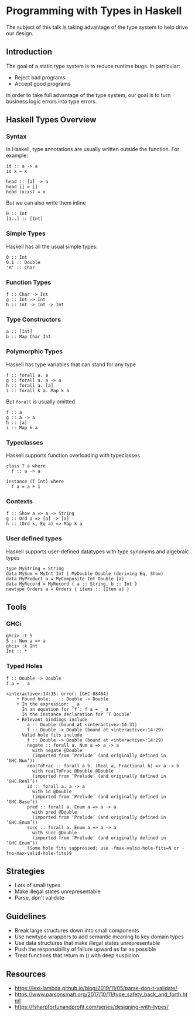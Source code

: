 # Programming with Types in Haskell

The subject of this talk is taking advantage of the type system to help drive our design.

## Introduction

The goal of a static type system is to reduce runtime bugs. In particular:

 * Reject bad programs
 * Accept good programs

In order to take full advantage of the type system, our goal is to turn business logic
errors into type errors.

## Haskell Types Overview

### Syntax

In Haskell, type annotations are usually written outside the function. For example:

    id :: a -> a
    id x = x

    head :: [a] -> a
    head [] = []
    head (x:xs) = x

But we can also write them inline

    0 :: Int
    [1..] :: [Int]

### Simple Types

Haskell has all the usual simple types:

    0 :: Int
    0.1 :: Double
    'H' :: Char

### Function Types

    f :: Char -> Int
    g :: Int -> Int
    h :: Int -> Int -> Int

### Type Constructors

    a :: [Int]
    b :: Map Char Int

### Polymorphic Types

Haskell has type variables that can stand for any type

    f :: forall a. a
    g :: forall a. a -> a
    h :: forall a. [a]
    i :: forall k a. Map k a

But `forall` is usually omitted

    f :: a
    g :: a -> a
    h :: [a]
    i :: Map k a

### Typeclasses

Haskell supports function overloading with typeclasses

    class T a where
      f :: a -> a

    instance (T Int) where
      f a = a + 1

### Contexts

    f :: Show a => a -> String
    g :: Ord a => [a] -> [a]
    h :: (Ord k, Eq a) => Map k a

### User defined types

Haskell supports user-defined datatypes with type synonyms and algebraic types

    type MyString = String
    data MySum = MyInt Int | MyDouble Double (deriving Eq, Show)
    data MyProduct a = MyComposite Int Double [a]
    data MyRecord = MyRecord { a :: String, b :: Int }
    newtype Orders a = Orders { items :: [Item a] }

## Tools

### GHCi

    ghci> :t 5
    5 :: Num a => a
    ghci> :k Int
    Int :: *

### Typed Holes

    f :: Double -> Double
    f a = _ a

    <interactive>:14:35: error: [GHC-88464]
        • Found hole: _ :: Double -> Double
        • In the expression: _ a
          In an equation for ‘f’: f a = _ a
          In the instance declaration for ‘T Double’
        • Relevant bindings include
            a :: Double (bound at <interactive>:14:31)
            f :: Double -> Double (bound at <interactive>:14:29)
          Valid hole fits include
            f :: Double -> Double (bound at <interactive>:14:29)
            negate :: forall a. Num a => a -> a
              with negate @Double
              (imported from ‘Prelude’ (and originally defined in ‘GHC.Num’))
            realToFrac :: forall a b. (Real a, Fractional b) => a -> b
              with realToFrac @Double @Double
              (imported from ‘Prelude’ (and originally defined in ‘GHC.Real’))
            id :: forall a. a -> a
              with id @Double
              (imported from ‘Prelude’ (and originally defined in ‘GHC.Base’))
            pred :: forall a. Enum a => a -> a
              with pred @Double
              (imported from ‘Prelude’ (and originally defined in ‘GHC.Enum’))
            succ :: forall a. Enum a => a -> a
              with succ @Double
              (imported from ‘Prelude’ (and originally defined in ‘GHC.Enum’))
            (Some hole fits suppressed; use -fmax-valid-hole-fits=N or -fno-max-valid-hole-fits)9

## Strategies

 * Lots of small types
 * Make illegal states unrepresentable
 * Parse, don't validate

## Guidelines

 * Break large structures down into small components
 * Use newtype wrappers to add semantic meaning to key domain types
 * Use data structures that make illegal states unrepresentable
 * Push the responsibility of failure upward as far as possible
 * Treat functions that return m () with deep suspicion

## Resources

 * https://lexi-lambda.github.io/blog/2019/11/05/parse-don-t-validate/
 * https://www.parsonsmatt.org/2017/10/11/type_safety_back_and_forth.html
 * https://fsharpforfunandprofit.com/series/designing-with-types/

